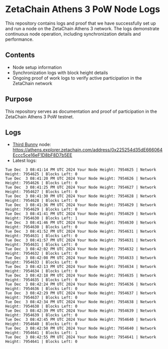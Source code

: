 # ZetaChain Athens 3 PoW Node Logs
This repository contains logs and proof that we have successfully set up and run a node on the ZetaChain Athens 3 network. The logs demonstrate continuous node operation, including synchronization details and performance.

## Contents
- Node setup information
- Synchronization logs with block height details
- Ongoing proof of work logs to verify active participation in the ZetaChain network

## Purpose
This repository serves as documentation and proof of participation in the ZetaChain Athens 3 PoW testnet.

## Logs

- [Third Bunny](https://thirdbunny.xyz/) node: https://athens.explorer.zetachain.com/address/0x225254d35dE666064Eccc5ce16eF1D8bF8D7b5EE
- Latest logs:
```
Tue Dec  3 08:41:14 PM UTC 2024 Your Node Height: 7954625 | Network Height: 7954625 | Blocks Left: 0
Tue Dec  3 08:41:20 PM UTC 2024 Your Node Height: 7954626 | Network Height: 7954626 | Blocks Left: 0
Tue Dec  3 08:41:25 PM UTC 2024 Your Node Height: 7954627 | Network Height: 7954627 | Blocks Left: 0
Tue Dec  3 08:41:30 PM UTC 2024 Your Node Height: 7954628 | Network Height: 7954628 | Blocks Left: 0
Tue Dec  3 08:41:36 PM UTC 2024 Your Node Height: 7954629 | Network Height: 7954629 | Blocks Left: 0
Tue Dec  3 08:41:41 PM UTC 2024 Your Node Height: 7954629 | Network Height: 7954630 | Blocks Left: 1
Tue Dec  3 08:41:46 PM UTC 2024 Your Node Height: 7954630 | Network Height: 7954630 | Blocks Left: 0
Tue Dec  3 08:41:52 PM UTC 2024 Your Node Height: 7954631 | Network Height: 7954631 | Blocks Left: 0
Tue Dec  3 08:41:57 PM UTC 2024 Your Node Height: 7954631 | Network Height: 7954631 | Blocks Left: 0
Tue Dec  3 08:42:02 PM UTC 2024 Your Node Height: 7954632 | Network Height: 7954632 | Blocks Left: 0
Tue Dec  3 08:42:08 PM UTC 2024 Your Node Height: 7954633 | Network Height: 7954633 | Blocks Left: 0
Tue Dec  3 08:42:13 PM UTC 2024 Your Node Height: 7954634 | Network Height: 7954634 | Blocks Left: 0
Tue Dec  3 08:42:18 PM UTC 2024 Your Node Height: 7954635 | Network Height: 7954635 | Blocks Left: 0
Tue Dec  3 08:42:24 PM UTC 2024 Your Node Height: 7954636 | Network Height: 7954636 | Blocks Left: 0
Tue Dec  3 08:42:29 PM UTC 2024 Your Node Height: 7954637 | Network Height: 7954637 | Blocks Left: 0
Tue Dec  3 08:42:34 PM UTC 2024 Your Node Height: 7954638 | Network Height: 7954638 | Blocks Left: 0
Tue Dec  3 08:42:39 PM UTC 2024 Your Node Height: 7954639 | Network Height: 7954639 | Blocks Left: 0
Tue Dec  3 08:42:45 PM UTC 2024 Your Node Height: 7954640 | Network Height: 7954640 | Blocks Left: 0
Tue Dec  3 08:42:50 PM UTC 2024 Your Node Height: 7954640 | Network Height: 7954641 | Blocks Left: 1
Tue Dec  3 08:42:55 PM UTC 2024 Your Node Height: 7954641 | Network Height: 7954641 | Blocks Left: 0
```
